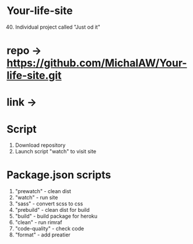 # Your-life-site
40. Individual project called "Just od it"

# repo -> https://github.com/MichalAW/Your-life-site.git

# link -> 

# Script
1. Download repository
2. Launch script "watch" to visit site

# Package.json scripts
1. "prewatch" - clean dist
2. "watch" - run site
3. "sass" - convert scss to css
4. "prebuild" - clean dist for build
5. "build" - build package for heroku
6. "clean" - run rimraf
7. "code-quality" - check code
8. "format" - add preatier
